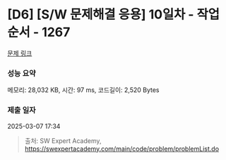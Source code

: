 # [D6] [S/W 문제해결 응용] 10일차 - 작업순서 - 1267 

[문제 링크](https://swexpertacademy.com/main/code/problem/problemDetail.do?contestProbId=AV18TrIqIwUCFAZN) 

### 성능 요약

메모리: 28,032 KB, 시간: 97 ms, 코드길이: 2,520 Bytes

### 제출 일자

2025-03-07 17:34



> 출처: SW Expert Academy, https://swexpertacademy.com/main/code/problem/problemList.do